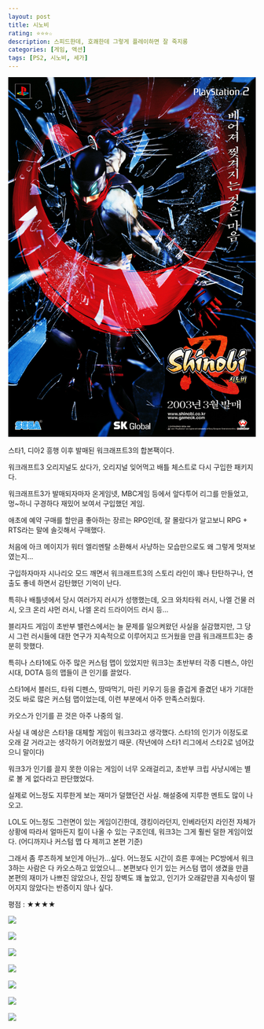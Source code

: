 ```yaml
---
layout: post
title: 시노비
rating: ⭐️⭐️⭐️☆
description: 스피드한데, 호쾌한데 그렇게 플레이하면 잘 죽지롱
categories: [게임, 액션]
tags: [PS2, 시노비, 세가]
---
```


![시노비](../../images/2013/shinobi.jpg)

스타1, 디아2 흥행 이후 발매된 워크래프트3의 합본팩이다.

워크래프트3 오리지널도 샀다가, 오리지널 잊어먹고 배틀 체스트로 다시 구입한 패키지다.

워크래프트3가 발매되자마자 온게임넷, MBC게임 등에서 앞다투어 리그를 만들었고, 멍~하니 구경하다 재밌어 보여서 구입했던 게임.

애초에 예약 구매를 할만큼 좋아하는 장르는 RPG인데, 잘 몰랐다가 알고보니 RPG + RTS라는 말에 솔깃해서 구매했다.

처음에 아크 메이지가 워터 엘리멘탈 소환해서 사냥하는 모습만으로도 왜 그렇게 멋져보였는지...

구입하자마자 시나리오 모드 깨면서 워크래프트3의 스토리 라인이 꽤나 탄탄하구나, 연출도 좋네 하면서 감탄했던 기억이 난다.

특히나 배틀넷에서 당시 여러가지 러시가 성행했는데, 오크 와치타워 러시, 나엘 건물 러시, 오크 온리 샤먼 러시, 나엘 온리 드라이어드 러시 등...

블리자드 게임이 초반부 밸런스에서는 늘 문제를 일으켜왔던 사실을 실감했지만, 그 당시 그런 러시들에 대한 연구가 지속적으로 이루어지고 뜨거웠을 만큼 워크래프트3는 충분히 핫했다. 

특히나 스타1에도 아주 많은 커스텀 맵이 있었지만 워크3는 초반부터 각종 디펜스, 야인시대, DOTA 등의 맵들이 큰 인기를 끌었다.

스타1에서 블러드, 타워 디펜스, 땅따먹기, 마린 키우기 등을 즐겁게 즐겼던 내가 기대한 것도 바로 많은 커스텀 맵이었는데, 이런 부분에서 아주 만족스러웠다.

카오스가 인기를 끈 것은 아주 나중의 일.

사실 내 예상은 스타1을 대체할 게임이 워크3라고 생각했다. 스타1의 인기가 이정도로 오래 갈 거라고는 생각하기 어려웠었기 때문. (작년에야 스타1 리그에서 스타2로 넘어갔으니 말이다)

워크3가 인기를 끌지 못한 이유는 게임이 너무 오래걸리고, 초반부 크립 사냥시에는 별로 볼 게 없다라고 판단했었다.

실제로 어느정도 지루한게 보는 재미가 덜했던건 사실. 해설중에 지루한 멘트도 많이 나오고.

LOL도 어느정도 그런면이 있는 게임이긴한데, 갱킹이라던지, 인베라던지 라인전 자체가 상황에 따라서 얼마든지 킬이 나올 수 있는 구조인데, 워크3는 그게 훨씬 덜한 게임이었다. (어디까지나 커스텀 맵 다 제끼고 본편 기준)

그래서 좀 루즈하게 보인게 아닌가...싶다. 어느정도 시간이 흐른 후에는 PC방에서 워크3하는 사람은 다 카오스하고 있었으니... 본편보다 인기 있는 커스텀 맵이 생겼을 만큼 본편의 재미가 나쁘진 않았으나, 진입 장벽도 꽤 높았고, 인기가 오래갈만큼 지속성이 떨어지지 않았다는 반증이지 않나 싶다. 

평점 : ★★★★

![](./0.jpg)

![](./1.jpg)

![](./2.jpg)

![](./3.jpg)

![](./4.jpg)

![](./5.jpg)

![](./6.jpg)
